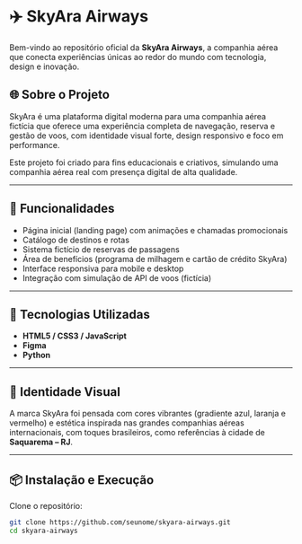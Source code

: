 # ✈️ SkyAra Airways

Bem-vindo ao repositório oficial da **SkyAra Airways**, a companhia aérea que conecta experiências únicas ao redor do mundo com tecnologia, design e inovação.

## 🌐 Sobre o Projeto

SkyAra é uma plataforma digital moderna para uma companhia aérea fictícia que oferece uma experiência completa de navegação, reserva e gestão de voos, com identidade visual forte, design responsivo e foco em performance.

Este projeto foi criado para fins educacionais e criativos, simulando uma companhia aérea real com presença digital de alta qualidade.

---

## 🚀 Funcionalidades

- Página inicial (landing page) com animações e chamadas promocionais
- Catálogo de destinos e rotas
- Sistema fictício de reservas de passagens
- Área de benefícios (programa de milhagem e cartão de crédito SkyAra)
- Interface responsiva para mobile e desktop
- Integração com simulação de API de voos (fictícia)

---

## 🎨 Tecnologias Utilizadas

- **HTML5 / CSS3 / JavaScript**
- **Figma**
- **Python**
---

## 📸 Identidade Visual

A marca SkyAra foi pensada com cores vibrantes (gradiente azul, laranja e vermelho) e estética inspirada nas grandes companhias aéreas internacionais, com toques brasileiros, como referências à cidade de **Saquarema – RJ**.

---

## 📦 Instalação e Execução

Clone o repositório:

```bash
git clone https://github.com/seunome/skyara-airways.git
cd skyara-airways

